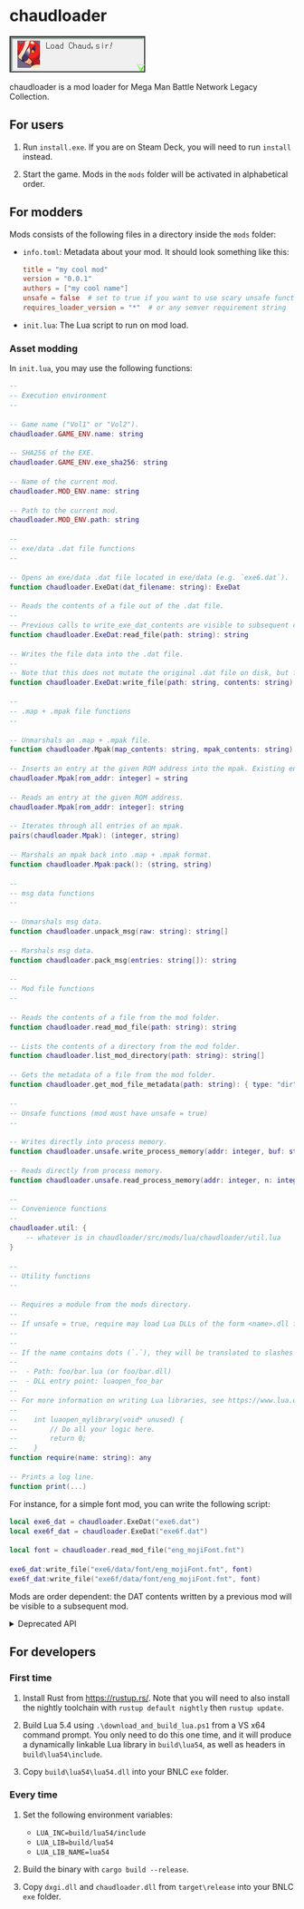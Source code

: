 # chaudloader

![](loadchaud.png)

chaudloader is a mod loader for Mega Man Battle Network Legacy Collection.

## For users

1. Run `install.exe`. If you are on Steam Deck, you will need to run `install` instead.

2. Start the game. Mods in the `mods` folder will be activated in alphabetical order.

## For modders

Mods consists of the following files in a directory inside the `mods` folder:

-   `info.toml`: Metadata about your mod. It should look something like this:

    ```toml
    title = "my cool mod"
    version = "0.0.1"
    authors = ["my cool name"]
    unsafe = false  # set to true if you want to use scary unsafe functions
    requires_loader_version = "*"  # or any semver requirement string
    ```

-   `init.lua`: The Lua script to run on mod load.

### Asset modding

In `init.lua`, you may use the following functions:

```lua
--
-- Execution environment
--

-- Game name ("Vol1" or "Vol2").
chaudloader.GAME_ENV.name: string

-- SHA256 of the EXE.
chaudloader.GAME_ENV.exe_sha256: string

-- Name of the current mod.
chaudloader.MOD_ENV.name: string

-- Path to the current mod.
chaudloader.MOD_ENV.path: string

--
-- exe/data .dat file functions
--

-- Opens an exe/data .dat file located in exe/data (e.g. `exe6.dat`).
function chaudloader.ExeDat(dat_filename: string): ExeDat

-- Reads the contents of a file out of the .dat file.
--
-- Previous calls to write_exe_dat_contents are visible to subsequent calls to read_exe_dat_contents.
function chaudloader.ExeDat:read_file(path: string): string

-- Writes the file data into the .dat file.
--
-- Note that this does not mutate the original .dat file on disk, but for all intents and purposes to both the game and the mod loader it does.
function chaudloader.ExeDat:write_file(path: string, contents: string): string

--
-- .map + .mpak file functions
--

-- Unmarshals an .map + .mpak file.
function chaudloader.Mpak(map_contents: string, mpak_contents: string): Mpak

-- Inserts an entry at the given ROM address into the mpak. Existing entries will be clobbered. If contents is nil, the entry will be deleted.
chaudloader.Mpak[rom_addr: integer] = string

-- Reads an entry at the given ROM address.
chaudloader.Mpak[rom_addr: integer]: string

-- Iterates through all entries of an mpak.
pairs(chaudloader.Mpak): (integer, string)

-- Marshals an mpak back into .map + .mpak format.
function chaudloader.Mpak:pack(): (string, string)

--
-- msg data functions
--

-- Unmarshals msg data.
function chaudloader.unpack_msg(raw: string): string[]

-- Marshals msg data.
function chaudloader.pack_msg(entries: string[]): string

--
-- Mod file functions
--

-- Reads the contents of a file from the mod folder.
function chaudloader.read_mod_file(path: string): string

-- Lists the contents of a directory from the mod folder.
function chaudloader.list_mod_directory(path: string): string[]

-- Gets the metadata of a file from the mod folder.
function chaudloader.get_mod_file_metadata(path: string): { type: "dir" | "file", size: integer }

--
-- Unsafe functions (mod must have unsafe = true)
--

-- Writes directly into process memory.
function chaudloader.unsafe.write_process_memory(addr: integer, buf: string)

-- Reads directly from process memory.
function chaudloader.unsafe.read_process_memory(addr: integer, n: integer): string

--
-- Convenience functions
--
chaudloader.util: {
    -- whatever is in chaudloader/src/mods/lua/chaudloader/util.lua
}

--
-- Utility functions
--

-- Requires a module from the mods directory.
--
-- If unsafe = true, require may load Lua DLLs of the form <name>.dll from the mods directory.
--
--
-- If the name contains dots (`.`), they will be translated to slashes for paths (`/`). If the name is for a Lua DLL, they will be replaced with underscores (`_`) in the loader function. For example, for a library named `foo.bar`:
--
--  - Path: foo/bar.lua (or foo/bar.dll)
--  - DLL entry point: luaopen_foo_bar
--
-- For more information on writing Lua libraries, see https://www.lua.org/pil/26.2.html. If you don't particularly feel like using any Lua features, you may define your luaopen function like so:
--
--    int luaopen_mylibrary(void* unused) {
--        // Do all your logic here.
--        return 0;
--    }
function require(name: string): any

-- Prints a log line.
function print(...)
```

For instance, for a simple font mod, you can write the following script:

```lua
local exe6_dat = chaudloader.ExeDat("exe6.dat")
local exe6f_dat = chaudloader.ExeDat("exe6f.dat")

local font = chaudloader.read_mod_file("eng_mojiFont.fnt")

exe6_dat:write_file("exe6/data/font/eng_mojiFont.fnt", font)
exe6f_dat:write_file("exe6f/data/font/eng_mojiFont.fnt", font)
```

Mods are order dependent: the DAT contents written by a previous mod will be visible to a subsequent mod.

<details>
<summary>Deprecated API</summary>

```lua
-- Loads a library from the mod folder and call its chaudloader_init function.
--
--     chaudloader_init: unsafe extern "system" fn(userdata: *const u8, n: usize) -> bool
--
-- Deprecated: See |require|.
function chaudloader.unsafe.init_mod_dll(path: string, userdata: string)

-- Reads the contents of a file out of a .dat file located in exe/data (e.g. `exe6.dat`).
--
-- Previous calls to write_exe_dat_contents are visible to subsequent calls to read_exe_dat_contents.
--
-- Deprecated: See |chaudloader.ExeDat:read_file|.
function bnlc_mod_loader.read_exe_dat_contents(dat_filename: string, path: string): string

-- Writes the given data into a zip .dat file located in exe/data.
--
-- Note that this does not mutate the original .dat file on disk, but for all intents and purposes to both the game and the mod loader it does.
--
-- Deprecated: See |chaudloader.ExeDat:write_file|.
function bnlc_mod_loader.write_exe_dat_contents(dat_filename: string, path: string, contents: string)

-- Reads the contents of a file from the mod folder.
--
-- Deprecated: See |chaudloader.read_mod_file|.
function bnlc_mod_loader.read_mod_contents(path: string): string
```

</details>

## For developers

### First time

1. Install Rust from https://rustup.rs/. Note that you will need to also install the nightly toolchain with `rustup default nightly` then `rustup update`.

2. Build Lua 5.4 using `.\download_and_build_lua.ps1` from a VS x64 command prompt. You only need to do this one time, and it will produce a dynamically linkable Lua library in `build\lua54`, as well as headers in `build\lua54\include`.

3. Copy `build\lua54\lua54.dll` into your BNLC `exe` folder.

### Every time

1. Set the following environment variables:

    - `LUA_INC=build/lua54/include`
    - `LUA_LIB=build/lua54`
    - `LUA_LIB_NAME=lua54`

2. Build the binary with `cargo build --release`.

3. Copy `dxgi.dll` and `chaudloader.dll` from `target\release` into your BNLC `exe` folder.
